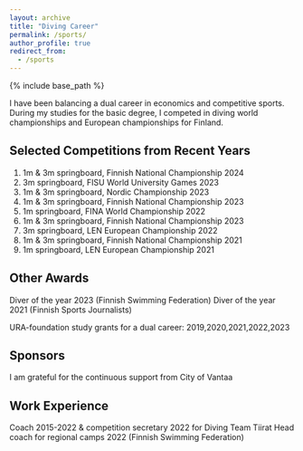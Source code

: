 ```yaml
---
layout: archive
title: "Diving Career"
permalink: /sports/
author_profile: true
redirect_from:
  - /sports
---
```


{% include base_path %}


I have been balancing a dual career in economics and competitive sports. During my studies for the basic degree, I competed in diving world championships and European championships for Finland.

Selected Competitions from Recent Years
----

1. 1m & 3m springboard, Finnish National Championship 2024
10. 3m springboard, FISU World University Games 2023
2. 1m & 3m springboard, Nordic Championship 2023
1. 1m & 3m springboard, Finnish National Championship 2023
39. 1m springboard, FINA World Championship 2022
1. 1m & 3m springboard, Finnish National Championship 2023
19. 3m springboard, LEN European Championship 2022
1. 1m & 3m springboard, Finnish National Championship 2021
20. 1m springboard, LEN European Championship 2021

Other Awards
---

Diver of the year 2023 (Finnish Swimming Federation)
Diver of the year 2021 (Finnish Sports Journalists)

URA-foundation study grants for a dual career: 2019,2020,2021,2022,2023

Sponsors
---

I am grateful for the continuous support from City of Vantaa


Work Experience
---
Coach 2015-2022 & competition secretary 2022 for Diving Team Tiirat
Head coach for regional camps 2022 (Finnish Swimming Federation)


